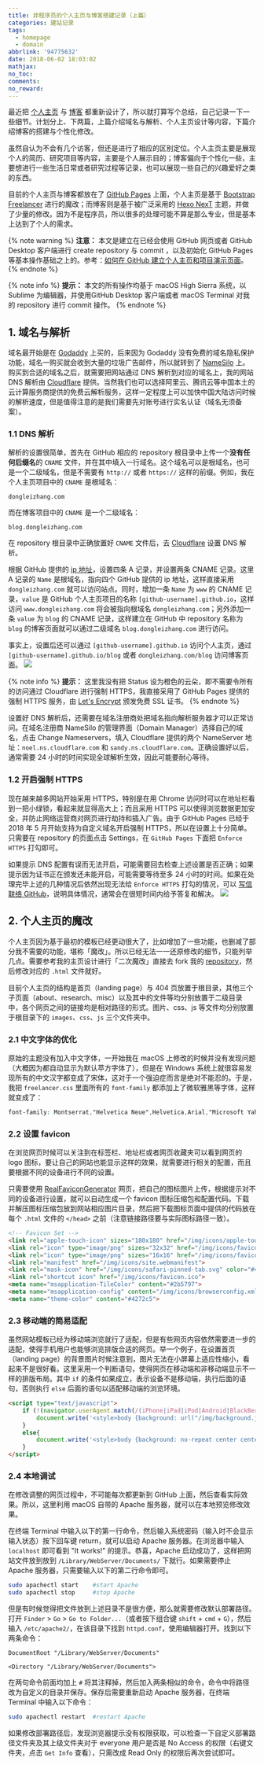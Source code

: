 ```yaml
---
title: 非程序员的个人主页与博客搭建记录（上篇）
categories: 建站记录
tags:
  - homepage
  - domain
abbrlink: '94775632'
date: 2018-06-02 18:03:02
mathjax:
no_toc:
comments:
no_reward: 
---
```

最近把 [个人主页](https://dongleizhang.com) 与 [博客](https://blog.dongleizhang.com) 都重新设计了，所以就打算写个总结，自己记录一下一些细节。计划分上、下两篇，上篇介绍域名与解析、个人主页设计等内容，下篇介绍博客的搭建与个性化修改。

虽然自认为不会有几个访客，但还是进行了相应的区别定位。个人主页主要是展现个人的简历、研究项目等内容，主要是个人展示目的；博客偏向于个性化一些，主要想进行一些生活日常或者研究过程等记录，也可以展现一些自己的兴趣爱好之类的东西。<!-- more -->

目前的个人主页与博客都放在了 [GitHub Pages](https://pages.github.com) 上面，个人主页是基于 [Bootstrap Freelancer](https://startbootstrap.com/template-overviews/freelancer/) 进行的魔改；而博客则是基于被广泛采用的 [Hexo NexT](https://github.com/theme-next/hexo-theme-next) 主题，并做了少量的修改。因为不是程序员，所以很多的处理可能不算是那么专业，但是基本上达到了个人的需求。

{% note warning %}
**注意：** 本文是建立在已经会使用 GitHub 网页或者 GitHub Desktop 客户端进行 create repository 与 commit ，以及初始化 GitHub Pages 等基本操作基础之上的。参考：[如何在 GitHub 建立个人主页和项目演示页面](https://blog.csdn.net/fifteen718/article/details/51374613)。
{% endnote %}

{% note info %} 
**提示：** 本文的所有操作均基于 macOS High Sierra 系统，以 Sublime 为编辑器，并使用GitHub Desktop 客户端或者 macOS Terminal 对我的 repository 进行 commit 操作。
{% endnote %}

## 1. 域名与解析
域名最开始是在 [Godaddy](https://www.godaddy.com) 上买的，后来因为 Godaddy 没有免费的域名隐私保护功能，域名一购买就会收到大量的垃圾广告邮件，所以就转到了 [NameSilo](https://www.namesilo.com) 上。购买到合适的域名之后，就需要把网站通过 DNS 解析到对应的域名上，我的网站 DNS 解析由 [Cloudflare](https://www.cloudflare.com) 提供。当然我们也可以选择阿里云、腾讯云等中国本土的云计算服务商提供的免费云解析服务，这样一定程度上可以加快中国大陆访问时候的解析速度，但是值得注意的是我们需要先对账号进行实名认证（域名无须备案）。

### 1.1 DNS 解析
解析的设置很简单，首先在 GitHub 相应的 repository 根目录中上传一个**没有任何后缀名**的 `CNAME` 文件，并在其中填入一行域名。这个域名可以是根域名，也可是一个二级域名，但是不需要有 `http://` 或者 `https://` 这样的前缀。例如，我在个人主页项目中的 `CNAME` 是根域名：

```
dongleizhang.com
```
而在博客项目中的 `CNAME` 是一个二级域名：

```
blog.dongleizhang.com
```

在 repository 根目录中正确放置好 `CNAME` 文件后，去 [Cloudflare](https://www.cloudflare.com) 设置 DNS 解析。

根据 GitHub 提供的 [ip 地址](https://help.github.com/articles/setting-up-an-apex-domain/)，设置四条 A 记录，并设置两条 CNAME 记录。这里 A 记录的 `Name` 是根域名，指向四个 GitHub 提供的 ip 地址，这样直接采用 `dongleizhang.com` 就可以访问站点。同时，增加一条 `Name` 为 `www` 的 CNAME 记录，`value` 是 GitHub 个人主页项目的名称 `[github-username].github.io`，这样访问 `www.dongleizhang.com` 将会被指向根域名 `dongleizhang.com`；另外添加一条 `value` 为 `blog` 的 CNAME 记录，这样建立在 GitHub 中 repository 名称为 `blog` 的博客页面就可以通过二级域名 `blog.dongleizhang.com` 进行访问。

事实上，设置后还可以通过 `[github-username].github.io` 访问个人主页，通过 `[github-username].github.io/blog` 或者 `dongleizhang.com/blog` 访问博客页面。
![](https://banbanramble-1256060851.cos.ap-shanghai.myqcloud.com/posts/2018/20180602/pic_1.png)

{% note info %} 
**提示：** 这里我没有把 Status 设为橙色的云朵，即不需要令所有的访问通过 Cloudflare 进行强制 HTTPS，我直接采用了 GitHub Pages 提供的强制 HTTPS 服务，由 [Let's Encrypt](https://letsencrypt.org) 颁发免费 SSL 证书。
{% endnote %}

设置好 DNS 解析后，还需要在域名注册商处把域名指向解析服务器才可以正常访问。在域名注册商 NameSilo 的管理界面（Domain Manager）选择自己的域名，点击 Change Nameservers，填入 Cloudflare 提供的两个 NameServer 地址：`noel.ns.cloudflare.com` 和 `sandy.ns.cloudflare.com`。正确设置好以后，通常需要 24 小时的时间实现全球解析生效，因此可能要耐心等待。

### 1.2 开启强制 HTTPS
现在越来越多网站开始采用 HTTPS，特别是在用 Chrome 访问时可以在地址栏看到一把小绿锁，看起来就显得高大上；而且采用 HTTPS 可以使得浏览数据更加安全，并防止网络运营商对网页进行劫持和插入广告。由于 GitHub Pages 已经于 2018 年 5 月开始支持为自定义域名开启强制 HTTPS，所以在设置上十分简单。只需要在 repository 的页面点击 Settings，在 `GitHub Pages` 下面把 `Enforce HTTPS` 打勾即可。

如果提示 DNS 配置有误而无法开启，可能需要回去检查上述设置是否正确；如果提示因为证书正在颁发还未能开启，可能需要等待至多 24 小时的时间。如果在处理完毕上述的几种情况后依然出现无法给 `Enforce HTTPS` 打勾的情况，可以 [写信联络 GitHub](https://github.com/contact)，说明具体情况，通常会在很短时间内给予答复和解决。
![](https://banbanramble-1256060851.cos.ap-shanghai.myqcloud.com/posts/2018/20180602/pic_2.png)

## 2. 个人主页的魔改
个人主页因为基于最初的模板已经更动很大了，比如增加了一些功能，也删减了部分我不需要的功能，堪称「魔改」。所以已经无法一一还原修改的细节，只能列举几点。需要参考我的主页设计进行「二次魔改」直接去 fork 我的 [repository](https://github.com/dongleizhang/dongleizhang.github.io)，然后修改对应的 `.html` 文件就好。

目前个人主页的结构是首页（landing page）与 404 页放置于根目录，其他三个子页面（about、research、misc）以及其中的文件等均分别放置于二级目录中，各个网页之间的链接均是相对路径的形式。图片、css、js 等文件均分别放置于根目录下的 `images`、`css`、`js` 三个文件夹中。

### 2.1 中文字体的优化
原始的主题没有加入中文字体，一开始我在 macOS 上修改的时候并没有发现问题（大概因为都自动显示为默认苹方字体了），但是在 Windows 系统上就很容易发现所有的中文汉字都变成了宋体，这对于一个强迫症而言是绝对不能忍的。于是，我把 `freelancer.css` 里面所有的 `font-family` 都添加上了微软雅黑等字体，这样就变成了：

```css
font-family: Montserrat,"Helvetica Neue",Helvetica,Arial,"Microsoft Yahei","Hiragino Sans GB","WenQuanYi Micro Hei",sans-serif;
```

### 2.2 设置 favicon
在浏览网页时候可以关注到在标签栏、地址栏或者网页收藏夹可以看到网页的 logo 图标，要让自己的网站也能显示这样的效果，就需要进行相关的配置，而且要根据不同的设备进行不同的设置。

只需要使用 [RealFaviconGenerator](https://realfavicongenerator.net) 网页，把自己的图标图片上传，根据提示对不同的设备进行设置，就可以自动生成一个 favicon 图标压缩包和配置代码。下载并解压图标压缩包放到网站相应图片目录，然后把下载图标页面中提供的代码放在每个 `.html` 文件的 `</head>` 之前（注意链接路径要与实际图标路径一致）。 

```html
<!-- Favicon Set -->
<link rel="apple-touch-icon" sizes="180x180" href="/img/icons/apple-touch-icon.png">
<link rel="icon" type="image/png" sizes="32x32" href="/img/icons/favicon-32x32.png">
<link rel="icon" type="image/png" sizes="16x16" href="/img/icons/favicon-16x16.png">
<link rel="manifest" href="/img/icons/site.webmanifest">
<link rel="mask-icon" href="/img/icons/safari-pinned-tab.svg" color="#4272c5">
<link rel="shortcut icon" href="/img/icons/favicon.ico">
<meta name="msapplication-TileColor" content="#2b5797">
<meta name="msapplication-config" content="/img/icons/browserconfig.xml">
<meta name="theme-color" content="#4272c5">
```

### 2.3 移动端的简易适配
虽然网站模板已经为移动端浏览就行了适配，但是有些网页内容依然需要进一步的适配，使得手机用户也能够浏览排版合适的网页。举一个例子，在设置首页（landing page）的背景图片时候注意到，图片无法在小屏幕上适应性缩小，看起来不是很好看。这里采用一个判断语句，使得网页在移动端和非移动端显示不一样的排版布局。其中 `if` 的条件如果成立，表示设备不是移动端，执行后面的语句，否则执行 `else` 后面的语句以适配移动端的浏览环境。 

```html
<script type="text/javascript">
    if (!(navigator.userAgent.match(/(iPhone|iPad|iPod|Android|BlackBerry|Windows Phone|webOS)/i))) {
        document.write('<style>body {background: url("/img/background.jpg") no-repeat center center fixed;-webkit-background-size: cover;-moz-background-size: cover;background-size: cover;background-position: 0px -5px;-o-background-size: cover;}</style>');
    }
    else{
        document.write('<style>body {background: no-repeat center center fixed;background-color: #000;}</style><img src="/img/background.jpg" alt="background" align="center" style="width: 100%; height: 100%" vspace="50">');
    }
</script>
```

### 2.4 本地调试
在修改调整的网页过程中，不可能每次都更新到 GitHub 上面，然后查看实际效果。所以，这里利用 macOS 自带的 Apache 服务器，就可以在本地预览修改效果。

在终端 Terminal 中输入以下的第一行命令，然后输入系统密码（输入时不会显示输入状态）按下回车键 return，就可以启动 Apache 服务器。在浏览器中输入 `localhost` 即可看到 "It works!" 的提示。恭喜，Apache 启动成功了，这样把网站文件放到放到 `/Library/WebServer/Documents/` 下就行。如果需要停止 Apache 服务器，只需要输入以下的第二行命令即可。

```sh
sudo apachectl start 	#start Apache
sudo apachectl stop 	#stop Apache
```
但是有时候觉得把文件放到上述目录不是很方便，那么就需要修改默认部署路径。打开 `Finder` > `Go` > `Go to Folder...`（或者按下组合键 `shift` + `cmd` + `G`），然后输入 `/etc/apache2/`，在该目录下找到 `httpd.conf`，使用编辑器打开。找到以下两条命令：

```
DocumentRoot "/Library/WebServer/Documents"

<Directory "/Library/WebServer/Documents">
```
在两句命令前面均加上 `#` 将其注释掉，然后加入两条相似的命令，命令中将路径改为自定义的目录并保存。保存后需要重新启动 Apache 服务器，在终端 Terminal 中输入以下命令：

```sh
sudo apachectl restart 	#restart Apache
```
如果修改部署路径后，发现浏览器提示没有权限获取，可以检查一下自定义部署路径文件夹及其上级文件夹对于 everyone 用户是否是 No Access 的权限（右键文件夹，点击 `Get Info` 查看），只需改成 Read Only 的权限后再次尝试即可。